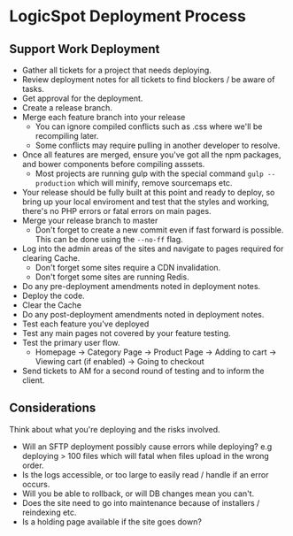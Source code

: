 # LogicSpot Deployment Process

## Support Work Deployment

- Gather all tickets for a project that needs deploying.
- Review deployment notes for all tickets to find blockers / be aware of tasks.
- Get approval for the deployment.
- Create a release branch.
- Merge each feature branch into your release
    - You can ignore compiled conflicts such as .css where we'll be recompiling later.
    - Some conflicts may require pulling in another developer to resolve.
- Once all features are merged, ensure you've got all the npm packages, 
and bower components before compiling asssets.
    - Most projects are running gulp with the special command `gulp --production` which will minify, remove sourcemaps etc.
- Your release should be fully built at this point and ready to deploy, so bring up your local enviroment and test that the styles and working, there's no PHP errors or fatal errors on main pages.
- Merge your release branch to master
    - Don't forget to create a new commit even if fast forward is possible. This can be done using the `--no-ff` flag.
- Log into the admin areas of the sites and navigate to pages required for clearing Cache.
    - Don't forget some sites require a CDN invalidation.
    - Don't forget some sites are running Redis.
- Do any pre-deployment amendments noted in deployment notes.
- Deploy the code.
- Clear the Cache
- Do any post-deployment amendments noted in deployment notes.
- Test each feature you've deployed
- Test any main pages not covered by your feature testing.
- Test the primary user flow.
    - Homepage -> Category Page -> Product Page -> Adding to cart -> Viewing cart (if enabled) -> Going to checkout
- Send tickets to AM for a second round of testing and to inform the client.

## Considerations

Think about what you're deploying and the risks involved.

- Will an SFTP deployment possibly cause errors while deploying? 
e.g deploying > 100 files which will fatal when files upload in the wrong order.
- Is the logs accessible, or too large to easily read / handle if an error occurs.
- Will you be able to rollback, or will DB changes mean you can't.
- Does the site need to go into maintenance because of installers / reindexing etc.
- Is a holding page available if the site goes down?
